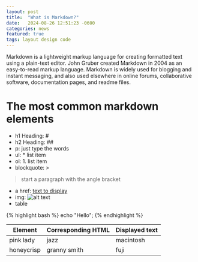 ```yaml
---
layout: post
title:  "What is Markdown?"
date:   2024-08-26 12:51:23 -0600
categories: news
featured: true
tags: layout design code
---
```


Markdown is a lightweight markup language for creating formatted text using a plain-text editor. John Gruber created Markdown in 2004 as an easy-to-read markup language. Markdown is widely used for blogging and instant messaging, and also used elsewhere in online forums, collaborative software, documentation pages, and readme files. 
# The most common markdown elements
* h1 Heading: #
* h2 Heading: ##
* p: just type the words
* ul: * list item
* ol: 1. list item
* blockquote: >
> start a paragraph with the angle bracket
* a href: [text to display](http://example.com)
* img: ![alt text](path/to/image.png)
* table




{% highlight bash %}
echo "Hello";
{% endhighlight %}


| Element | Corresponding HTML | Displayed text |
|-------|--------|---------|
| pink lady | jazz | macintosh |
| honeycrisp | granny smith | fuji |


